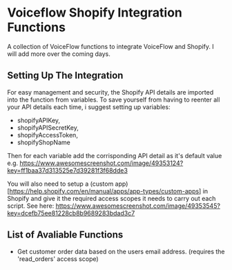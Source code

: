 # Voiceflow Shopify Integration Functions
A collection of VoiceFlow functions to integrate VoiceFlow and Shopify. I will add more over the coming days. 

## Setting Up The Integration
For easy management and security, the Shopify API details are imported into the function from variables. To save yourself from having to reenter all your API details each time, i suggest setting up variables:
- shopifyAPIKey,
- shopifyAPISecretKey,
- shopifyAccessToken,
- shopifyShopName

Then for each variable add the corrisponding API detail as it's default value e.g. https://www.awesomescreenshot.com/image/49353124?key=ff1baa37d313525e7d39281f3f68dde3

You will also need to setup a (custom app)[https://help.shopify.com/en/manual/apps/app-types/custom-apps] in Shopify and give it the required access scopes it needs to carry out each script. See here: https://www.awesomescreenshot.com/image/49353545?key=dcefb75ee81228cb8b9689283bdad3c7

## List of Avaliable Functions
- Get customer order data based on the users email address. (requires the 'read_orders' access scope)
